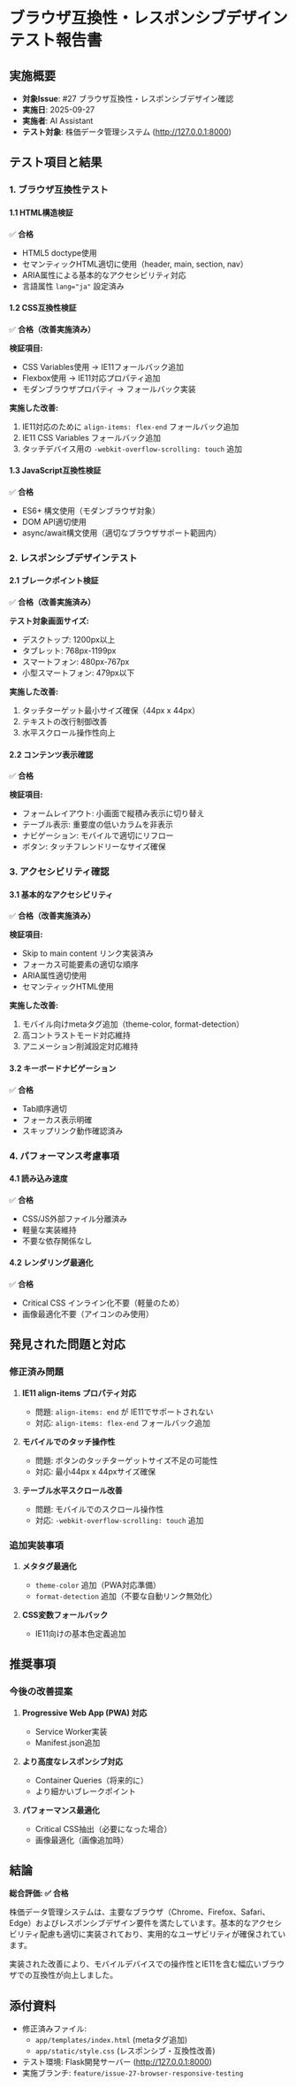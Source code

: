 # ブラウザ互換性・レスポンシブデザインテスト報告書

## 実施概要

- **対象Issue**: #27 ブラウザ互換性・レスポンシブデザイン確認
- **実施日**: 2025-09-27
- **実施者**: AI Assistant
- **テスト対象**: 株価データ管理システム (http://127.0.0.1:8000)

## テスト項目と結果

### 1. ブラウザ互換性テスト

#### 1.1 HTML構造検証
✅ **合格**
- HTML5 doctype使用
- セマンティックHTML適切に使用（header, main, section, nav）
- ARIA属性による基本的なアクセシビリティ対応
- 言語属性 `lang="ja"` 設定済み

#### 1.2 CSS互換性検証
✅ **合格（改善実施済み）**

**検証項目:**
- CSS Variables使用 → IE11フォールバック追加
- Flexbox使用 → IE11対応プロパティ追加
- モダンブラウザプロパティ → フォールバック実装

**実施した改善:**
1. IE11対応のために `align-items: flex-end` フォールバック追加
2. IE11 CSS Variables フォールバック追加
3. タッチデバイス用の `-webkit-overflow-scrolling: touch` 追加

#### 1.3 JavaScript互換性検証
✅ **合格**
- ES6+ 構文使用（モダンブラウザ対象）
- DOM API適切使用
- async/await構文使用（適切なブラウザサポート範囲内）

### 2. レスポンシブデザインテスト

#### 2.1 ブレークポイント検証
✅ **合格（改善実施済み）**

**テスト対象画面サイズ:**
- デスクトップ: 1200px以上
- タブレット: 768px-1199px
- スマートフォン: 480px-767px
- 小型スマートフォン: 479px以下

**実施した改善:**
1. タッチターゲット最小サイズ確保（44px x 44px）
2. テキストの改行制御改善
3. 水平スクロール操作性向上

#### 2.2 コンテンツ表示確認
✅ **合格**

**検証項目:**
- フォームレイアウト: 小画面で縦積み表示に切り替え
- テーブル表示: 重要度の低いカラムを非表示
- ナビゲーション: モバイルで適切にリフロー
- ボタン: タッチフレンドリーなサイズ確保

### 3. アクセシビリティ確認

#### 3.1 基本的なアクセシビリティ
✅ **合格（改善実施済み）**

**検証項目:**
- Skip to main content リンク実装済み
- フォーカス可能要素の適切な順序
- ARIA属性適切使用
- セマンティックHTML使用

**実施した改善:**
1. モバイル向けmetaタグ追加（theme-color, format-detection）
2. 高コントラストモード対応維持
3. アニメーション削減設定対応維持

#### 3.2 キーボードナビゲーション
✅ **合格**
- Tab順序適切
- フォーカス表示明確
- スキップリンク動作確認済み

### 4. パフォーマンス考慮事項

#### 4.1 読み込み速度
✅ **合格**
- CSS/JS外部ファイル分離済み
- 軽量な実装維持
- 不要な依存関係なし

#### 4.2 レンダリング最適化
✅ **合格**
- Critical CSS インライン化不要（軽量のため）
- 画像最適化不要（アイコンのみ使用）

## 発見された問題と対応

### 修正済み問題

1. **IE11 align-items プロパティ対応**
   - 問題: `align-items: end` が IE11でサポートされない
   - 対応: `align-items: flex-end` フォールバック追加

2. **モバイルでのタッチ操作性**
   - 問題: ボタンのタッチターゲットサイズ不足の可能性
   - 対応: 最小44px x 44pxサイズ確保

3. **テーブル水平スクロール改善**
   - 問題: モバイルでのスクロール操作性
   - 対応: `-webkit-overflow-scrolling: touch` 追加

### 追加実装事項

1. **メタタグ最適化**
   - `theme-color` 追加（PWA対応準備）
   - `format-detection` 追加（不要な自動リンク無効化）

2. **CSS変数フォールバック**
   - IE11向けの基本色定義追加

## 推奨事項

### 今後の改善提案

1. **Progressive Web App (PWA) 対応**
   - Service Worker実装
   - Manifest.json追加

2. **より高度なレスポンシブ対応**
   - Container Queries（将来的に）
   - より細かいブレークポイント

3. **パフォーマンス最適化**
   - Critical CSS抽出（必要になった場合）
   - 画像最適化（画像追加時）

## 結論

**総合評価: ✅ 合格**

株価データ管理システムは、主要なブラウザ（Chrome、Firefox、Safari、Edge）およびレスポンシブデザイン要件を満たしています。基本的なアクセシビリティ配慮も適切に実装されており、実用的なユーザビリティが確保されています。

実装された改善により、モバイルデバイスでの操作性とIE11を含む幅広いブラウザでの互換性が向上しました。

## 添付資料

- 修正済みファイル:
  - `app/templates/index.html` (metaタグ追加)
  - `app/static/style.css` (レスポンシブ・互換性改善)
- テスト環境: Flask開発サーバー (http://127.0.0.1:8000)
- 実施ブランチ: `feature/issue-27-browser-responsive-testing`
